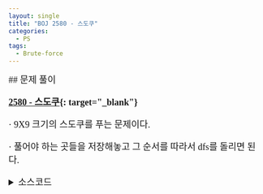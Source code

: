 ```yaml
---
layout: single
title: "BOJ 2580 - 스도쿠"
categories:
  - PS
tags:
  - Brute-force
---
```


<div markdown="1" style="font-size:18px;font-family:Consolas, '맑은 고딕';">
## 문제 풀이

**[2580 - 스도쿠](https://www.acmicpc.net/problem/2580){: target="_blank"}**

· 9X9 크기의 스도쿠를 푸는 문제이다.

· 풀어야 하는 곳들을 저장해놓고 그 순서를 따라서 dfs를 돌리면 된다.

<details>
<summary>소스코드</summary>
<div markdown="1" style="font-size:20px;font-family:'Consolas', 맑은 고딕;">
```cpp
#include<bits/stdc++.h>
using namespace std;
typedef vector<int> vi;

int sd[9][9];
vi vl;

int check(int ci, int cj, int v);
int make_pq(){
	for(int i=0;i<9;i++) for(int j=0;j<9;j++){
		if(sd[i][j]) continue;
		vl.push_back(i*10+j);
	}
	if(vl.empty()) return 0;
	return 1;
}
int f(int idx);

int main()
{
	string s;
	for(int i=0;i<9;i++){
		int jidx=0;
		getline(cin, s, '\n');
		while(s=="") getline(cin, s, '\n');
		for(int j=0;j<s.length();j++) if(s[j]!=' ') sd[i][jidx++]=s[j]-48;
	}
	if(make_pq()) f(0);
	s.clear();
	for(int i=0;i<9;i++){
		for(int j=0;j<9;j++){
			s.push_back(sd[i][j]+'0');
			s.push_back(' ');
		}
		s.push_back('\n');
	}
	cout<<s;
}

int check(int ci, int cj, int v){
	for(int i=0;i<9;i++){
		if(sd[ci][i]==v) return 0;
		if(sd[i][cj]==v) return 0;
	}
	for(int i=ci/3*3;i<(ci/3+1)*3;i++) for(int j=cj/3*3;j<(cj/3+1)*3;j++)
		if(sd[i][j]==v) return 0;
	return 1;
}

int f(int idx){
	int ci=vl[idx]/10, cj=vl[idx]%10;
	for(int i=1;i<10;i++){
		if(check(ci, cj, i)){
			sd[ci][cj]=i;
			if(idx+1==vl.size()) return 1;
			if(f(idx+1)) return 1;
		}
		sd[ci][cj]=0;
	}
	return 0;
}
```
</div>
</details> 
<br>

## 풀고나서  

· 입력이 작기 때문에 그냥 0인 원소들만 뽑아서 [1, 9] 집어넣으면서 테스트하면 대충 O(N^(N^2))이다. (N=10)  
커팅을 하려고 단서가 가장 많은 원소들 순으로 정렬해서 풀려고 했다.(탐색하는 너비가 작아지기 때문) 하지만 정렬하는 과정에서 N^2가 필요하고 탐색할 때마다 N^2의 비용이 들어 결과적으로 O((N^2+N)^(N^2))를 만들어내고 몇 번 TLE가 났다.

· 54번째 줄을 if문 위로 옮겨서 check(ci, cj)를 호출하면 시간초과가 난다. 시간복잡도가 같아도 TLE가 났었다.(check 함수에서 벡터에 각 숫자 개수 저장하면서 2넘으면 0 반환하는 구조로 만들었었다.)
</div>
